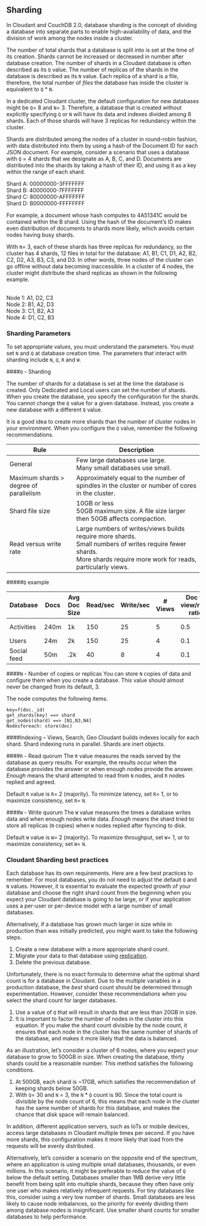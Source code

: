 ## Sharding

In Cloudant and CouchDB 2.0, database sharding is the concept of dividing a database into separate parts to enable high-availability of data, and the division of work among the nodes inside a cluster.   

The number of total shards that a database is split into is set at the time of its creation. Shards cannot be increased or decreased in number after database creation. The number of shards in a Cloudant database is often described as its `Q` value. The number of replicas of the shards in the database is described as its `N` value. Each replica of a shard is a file, therefore, the total number of *files* the database has inside the cluster is equivalent to `Q` * `N`. 

In a dedicated Cloudant cluster, the default configuration for new databases might be `Q`= 8 and `N`= 3. Therefore, a database that is created without explicitly specifying `Q` or `N` will have its data and indexes divided among 8 shards. Each of those shards will have 3 replicas for redundancy within the cluster. 

Shards are distributed among the nodes of a cluster in round-robin fashion, with data distributed into them by using a hash of the Document ID for each JSON document. For example, consider a scenario that uses a database with `Q` = 4 shards that we designate as A, B, C, and D. Documents are distributed into the shards by taking a hash of their ID, and using it as a key within the range of each shard.

Shard A: 00000000-3FFFFFFF
<br>Shard B: 40000000-7FFFFFFF
<br>Shard C: 80000000-AFFFFFFF
<br>Shard D: B0000000-FFFFFFFF

For example, a document whose hash computes to 4A51341C would be contained within the B shard. Using the hash of the document’s ID makes even distribution of documents to shards more likely, which avoids certain nodes having busy shards.

With `N`= 3, each of these shards has three replicas for redundancy, so the cluster has 4 shards, 12 files in total for the database: A1, B1, C1, D1, A2, B2, C2, D2, A3, B3, C3, and D3. In other words, three nodes of the cluster can go offline without data becoming inaccessible. In a cluster of 4 nodes, the cluster might distribute the shard replicas as shown in the following example.

<br>Node 1: A1, D2, C3
<br>Node 2: B1, A2, D3
<br>Node 3: C1, B2, A3
<br>Node 4: D1, C2, B3


### Sharding Parameters

To set appropriate values, you must understand the parameters. You must set `N` and `Q` at database creation time. The parameters that interact with sharding include `N`, `Q`, `R` and `W`. 

####`Q` - Sharding

The number of shards for a database is set at the time the database is created. Only Dedicated and Local users can set the number of shards. When you create the database, you specify the configuration for the shards. You cannot change the `Q` value for a given database. Instead, you create a new database with a different `Q` value. 

It is a good idea to create more shards than the number of cluster nodes in your environment. When you configure the `Q` value, remember the following recommendations. 

| Rule | Description |
|-----|--------------|
|General | Few large databases use large. <br>Many small databases use small.|
| Maximum shards > degree of parallelism | Approximately equal to the number of spindles in the cluster or number of cores in the cluster.|
|Shard file size | 10GB or less <br>50GB maximum size. A file size larger then 50GB affects compaction.|
|Read versus write rate | Large numbers of writes/views builds require more shards. <br>Small numbers of writes require fewer shards. <br>More shards require more work for reads, particularly views.|

#####`Q` example

Database | Docs | Avg Doc Size | Read/sec | Write/sec | # Views | Doc to view/read ratio | `Q` value 
---------|------|--------------|----------|-----------|---------|------------------------|---------
Activities | 240m | 1k | 150 | 25 | 5 | 0.5 | 16-24
Users | 24m | 2k | 150 | 25 | 4 | 0.1 | 8-12 
Social feed | 50m | .2k | 40 | 8 | 4 | 0.1 | 4-8

####`N` - Number of copies or replicas 
You can store `N` copies of data and configure them when you create a database. This value should almost never be changed from its default, 3.    

The node computes the following items.

```curl
key=f(doc._id)
get_shards(key) ==> shard
get_nodes(shard) ==> [N1,N3,N4]
Nodesforeach: store(doc)
```

####Indexing – Views, Search, Geo
Cloudant builds indexes locally for each shard. Shard indexing runs in parallel. Shards are inert objects.

####`R` - Read quorum 
The `R` value measures the reads served by the database as query results. For example, the results occur when the database provides the answer or when enough nodes provide the answer. *Enough* means the shard attempted to read from `N` nodes, and `R` nodes replied and agreed. 

Default `R` value is `R`= 2 (majority). To minimize latency, set `R`= 1, or to maximize consistency, set `R`= `N`. 

####`W` - Write quorum 
The `W` value measures the times a database writes data and when enough nodes write data. *Enough* means the shard tried to store all replicas (`N` copies) when `W` nodes replied after fsyncing to disk. 

Default `W` value is `W`= 2 (majority). To maximize throughput, set `W`= 1, or to maximize consistency, set `W`= `N`. 

### Cloudant Sharding best practices

Each database has its own requirements. Here are a few best practices to remember. For most databases, you do not need to adjust the default `Q` and `N` values. However, it is essential to evaluate the expected growth of your database and choose the right shard count from the beginning when you expect your Cloudant database is going to be large, or if your application uses a per-user or per-device model with a large number of small databases. 

Alternatively, if a database has grown much larger in size while in production than was initially predicted, you might want to take the following steps.

1.	Create a new database with a more appropriate shard count.
2.	Migrate your data to that database using [replication](http://docs.cloudant.com/replication.html).
3.	Delete the previous database. 

Unfortunately, there is no exact formula to determine what the optimal shard count is for a database in Cloudant. Due to the multiple variables in a production database, the *best* shard count should be determined through experimentation. However, consider these recommendations when you select the shard count for larger databases.

1.	Use a value of `Q` that will result in shards that are less than 20GB in size. 
2.	It is important to factor the number of nodes in the cluster into this equation. If you make the shard count divisible by the node count, it ensures that each node in the cluster has the same number of shards of the database, and makes it more likely that the data is balanced.

As an illustration, let’s consider a cluster of 6 nodes, where you expect your database to grow to 500GB in size. When creating the database, thirty shards could be a reasonable number. This method satisfies the following conditions.

1.	At 500GB, each shard is ~17GB, which satisfies the recommendation of keeping shards below 50GB.
2.	With `Q`= 30 and `N` = 3, the `N` * `Q` count is 90. Since the total count is divisible by the node count of 6, this means that each node in the cluster has the same number of shards for this database, and makes the chance that disk space will remain balanced.

In addition, different application servers, such as IoTs or mobile devices, access large databases in Cloudant multiple times per second. If you have more shards, this configuration makes it more likely that load from the requests will be evenly distributed. 

Alternatively, let’s consider a scenario on the opposite end of the spectrum, where an application is using multiple small databases, thousands, or even millions. In this scenario, it might be preferable to reduce the value of `Q` below the default setting. Databases smaller than 1MB derive very little benefit from being split into multiple shards, because they often have only one user who makes relatively infrequent requests. For tiny databases like this, consider using a very low number of shards. Small databases are less likely to cause node imbalances, so the priority for evenly dividing them among database nodes is insignificant. Use smaller shard counts for smaller databases to help performance. 


